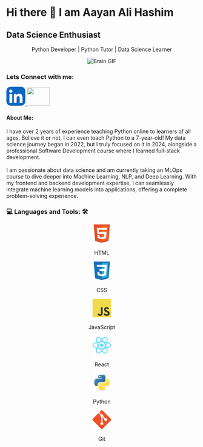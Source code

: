 # Hi there 👋 I am Aayan Ali Hashim
<h2>Data Science Enthusiast</h2> 
<p style="text-align:center;">Python Developer | Python Tutor | Data Science Learner</p> 


 <p align="center">
  <img src="https://i.giphy.com/media/v1.Y2lkPTc5MGI3NjExbWR0MGxibXFsdHB6ejBtY214bWNhamV4aGo1NWh2ajl2NWt1M2k1cCZlcD12MV9pbnRlcm5hbF9naWZfYnlfaWQmY3Q9Zw/4FQMuOKR6zQRO/giphy.gif" alt="Brain GIF" />
</p>
<h3>Lets Connect with me: </h3>
<p align="center">
 
<a href="https://www.linkedin.com/in/aayan-ali-922a14p1b/"><img src="https://raw.githubusercontent.com/tandpfun/skill-icons/65dea6c4eaca7da319e552c09f4cf5a9a8dab2c8/icons/LinkedIn.svg" width="50px" height="50px" /> </a>
<a href="https://www.youtube.com/@notacoder2159"><img src="https://cdn.pixabay.com/photo/2016/07/03/18/36/youtube-1495277_1280.png" width="60px" height="48px"/></a>
</p>

  <h4>About Me:</h4> <p> I have over 2 years of experience teaching Python online to learners of all ages. Believe it or not, I can even teach Python to a 7-year-old! My data science journey began in 2022, but I truly focused on it in 2024, alongside a professional Software Development course where I learned full-stack development. <br/><br/> I am passionate about data science and am currently taking an MLOps course to dive deeper into Machine Learning, NLP, and Deep Learning. With my frontend and backend development expertise, I can seamlessly integrate machine learning models into applications, offering a complete problem-solving experience. </p> <h3> 💻 Languages and Tools: 🛠️ </h3>
  <span>
<span style="display: flex; flex-wrap: wrap; gap: 20px; justify-content: center; align-items: center;"> <div style="text-align: center;"> <img src="https://github.com/devicons/devicon/blob/master/icons/html5/html5-original.svg" width="50" height="50" alt="HTML"/> <p>HTML</p> </span> <span style="text-align: center;"> <img src="https://github.com/devicons/devicon/blob/master/icons/css3/css3-original.svg" width="50" height="50" alt="CSS"/> <p>CSS</p> </span> <div style="text-align: center;"> <img src="https://raw.githubusercontent.com/devicons/devicon/master/icons/javascript/javascript-original.svg" width="50" height="50" alt="JavaScript"/> <p>JavaScript</p> </div> <div style="text-align: center;"> <img src="https://github.com/devicons/devicon/blob/master/icons/react/react-original.svg" width="50" height="50" alt="React"/> <p>React</p> </div> <div style="text-align: center;"> <img src="https://github.com/devicons/devicon/blob/master/icons/python/python-original.svg" width="50" height="50" alt="Python"/> <p>Python</p> </div> <div style="text-align: center;"> <img src="https://github.com/devicons/devicon/blob/master/icons/git/git-original.svg" width="50" height="50" alt="Git"/> <p>Git</p> </div> </div>
  </span>

